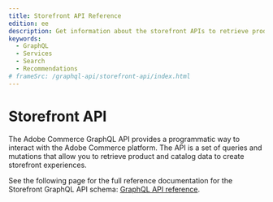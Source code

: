 ```yaml
---
title: Storefront API Reference
edition: ee
description: Get information about the storefront APIs to retrieve product and catalog data to create storefront experiences.
keywords:
  - GraphQL
  - Services
  - Search
  - Recommendations
# frameSrc: /graphql-api/storefront-api/index.html
---
```


# Storefront API

The Adobe Commerce GraphQL API provides a programmatic way to interact with the Adobe Commerce platform. The API is a set of queries and mutations that allow you to retrieve product and catalog data to create storefront experiences.

See the following page for the full reference documentation for the Storefront GraphQL API schema: [GraphQL API reference](https://developer-stage.adobe.com/commerce/services/graphql-api/storefront-api/).

